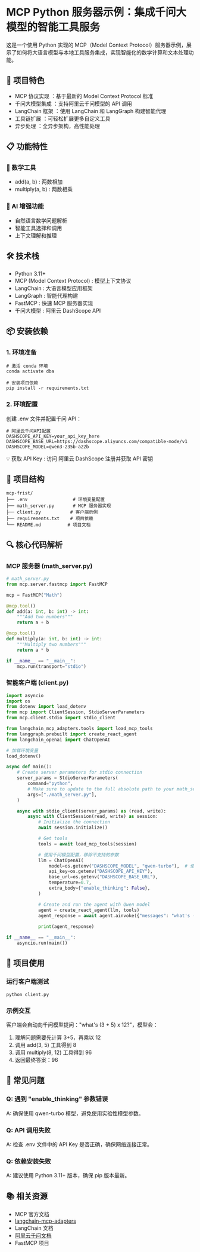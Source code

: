 # MCP Python 服务器示例：集成千问大模型的智能工具服务
这是一个使用 Python 实现的 MCP（Model Context Protocol）服务器示例，展示了如何将大语言模型与本地工具服务集成，实现智能化的数学计算和文本处理功能。

## 🚀 项目特色
- MCP 协议实现 ：基于最新的 Model Context Protocol 标准
- 千问大模型集成 ：支持阿里云千问模型的 API 调用
- LangChain 框架 ：使用 LangChain 和 LangGraph 构建智能代理
- 工具链扩展 ：可轻松扩展更多自定义工具
- 异步处理 ：全异步架构，高性能处理

## 📋 功能特性
### 🔧 数学工具
- add(a, b) : 两数相加
- multiply(a, b) : 两数相乘

### 🤖 AI 增强功能
- 自然语言数学问题解析
- 智能工具选择和调用
- 上下文理解和推理

## 🛠️ 技术栈
- Python 3.11+
- MCP (Model Context Protocol) : 模型上下文协议
- LangChain : 大语言模型应用框架
- LangGraph : 智能代理构建
- FastMCP : 快速 MCP 服务器实现
- 千问大模型 : 阿里云 DashScope API

## 📦 安装依赖
### 1. 环境准备
```
# 激活 conda 环境
conda activate dba

# 安装项目依赖
pip install -r requirements.txt
```
### 2. 环境配置
创建 .env 文件并配置千问 API：

```
# 阿里云千问API配置
DASHSCOPE_API_KEY=your_api_key_here
DASHSCOPE_BASE_URL=https://dashscope.aliyuncs.com/compatible-mode/v1
DASHSCOPE_MODEL=qwen3-235b-a22b
```
💡 获取 API Key : 访问 阿里云 DashScope 注册并获取 API 密钥



## 📁 项目结构
```
mcp-frist/
├── .env                 # 环境变量配置
├── math_server.py       # MCP 服务器实现
├── client.py           # 客户端示例
├── requirements.txt    # 项目依赖
└── README.md          # 项目文档
```
## 🔍 核心代码解析


### MCP 服务器 (math_server.py)
```python
# math_server.py
from mcp.server.fastmcp import FastMCP

mcp = FastMCP("Math")

@mcp.tool()
def add(a: int, b: int) -> int:
    """Add two numbers"""
    return a + b

@mcp.tool()
def multiply(a: int, b: int) -> int:
    """Multiply two numbers"""
    return a * b

if __name__ == "__main__":
    mcp.run(transport="stdio")
```


### 智能客户端 (client.py)
```python
import asyncio
import os
from dotenv import load_dotenv
from mcp import ClientSession, StdioServerParameters
from mcp.client.stdio import stdio_client

from langchain_mcp_adapters.tools import load_mcp_tools
from langgraph.prebuilt import create_react_agent
from langchain_openai import ChatOpenAI

# 加载环境变量
load_dotenv()

async def main():
    # Create server parameters for stdio connection
    server_params = StdioServerParameters(
        command="python",
        # Make sure to update to the full absolute path to your math_server.py file
        args=["./math_server.py"],
    )

    async with stdio_client(server_params) as (read, write):
        async with ClientSession(read, write) as session:
            # Initialize the connection
            await session.initialize()

            # Get tools
            tools = await load_mcp_tools(session)

            # 使用千问模型配置，移除不支持的参数
            llm = ChatOpenAI(
                model=os.getenv("DASHSCOPE_MODEL", "qwen-turbo"),  # 使用更稳定的模型
                api_key=os.getenv("DASHSCOPE_API_KEY"),
                base_url=os.getenv("DASHSCOPE_BASE_URL"),
                temperature=0.7,
                extra_body={"enable_thinking": False},
            )

            # Create and run the agent with Qwen model
            agent = create_react_agent(llm, tools)
            agent_response = await agent.ainvoke({"messages": "what's (3 + 5) x 12?"})
            
            print(agent_response)

if __name__ == "__main__":
    asyncio.run(main())
```

## 🚀 项目使用
###  运行客户端测试
```
python client.py
```
###  示例交互
客户端会自动向千问模型提问："what's (3 + 5) x 12?"，模型会：

1. 理解问题需要先计算 3+5，再乘以 12
2. 调用 add(3, 5) 工具得到 8
3. 调用 multiply(8, 12) 工具得到 96
4. 返回最终答案：96

## 🐛 常见问题
### Q: 遇到 "enable_thinking" 参数错误
A: 确保使用 qwen-turbo 模型，避免使用实验性模型参数。

### Q: API 调用失败
A: 检查 .env 文件中的 API Key 是否正确，确保网络连接正常。

### Q: 依赖安装失败
A: 建议使用 Python 3.11+ 版本，确保 pip 版本最新。

## 📚 相关资源
- MCP 官方文档
- [langchain-mcp-adapters](https://github.com/langchain-ai/langchain-mcp-adapters) 
- LangChain 文档
- [阿里云千问文档](https://bailian.console.aliyun.com/?spm=5176.29597918.J_SEsSjsNv72yRuRFS2VknO.2.72b17b08dibMxu&tab=doc#/doc)
- FastMCP 项目

